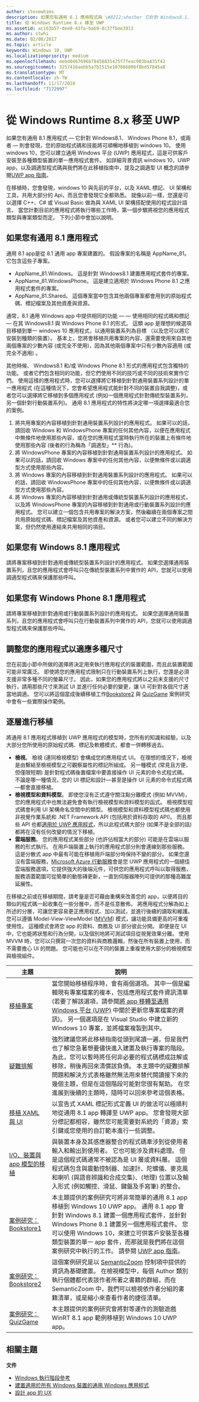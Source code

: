 ```yaml
---
author: stevewhims
description: 如果您有通用 8.1 應用程式與 \#8212;whether 它針對 Windows8.1、 Windows Phone 8.1 或這兩個與 \#8212;then 您會發現，您的原始程式碼和技能將可順暢地移植到 windows 10。
title: 從 Windows Runtime 8.x 移至 UWP
ms.assetid: ac163b57-dee0-43fa-bab9-8c37fbee3913
ms.author: stwhi
ms.date: 02/08/2017
ms.topic: article
keywords: Windows 10, UWP
ms.localizationpriority: medium
ms.openlocfilehash: eebd0467696b78458835425f7feac903ba435f42
ms.sourcegitcommit: 3257416aebb5a7b1515e107866806f8bd57845a8
ms.translationtype: MT
ms.contentlocale: zh-TW
ms.lasthandoff: 11/17/2018
ms.locfileid: "7172997"
---
```

# <a name="move-from-windows-runtime-8x-to-uwp"></a>從 Windows Runtime 8.x 移至 UWP


如果您有通用 8.1 應用程式 — 它針對 Windows8.1、 Windows Phone 8.1，或兩者 — 則會發現，您的原始程式碼和技能將可順暢地移植到 windows 10。 使用 windows 10，您可以建立通用 Windows 平台 (UWP) 應用程式，這是可供客戶安裝至各種類型裝置的單一應用程式套件。 如詳細背景資訊 windows 10，UWP app，以及調適型程式碼與我們將在此移植指南中，提及之調適型 UI 概念的請參閱[UWP app 指南](https://msdn.microsoft.com/library/windows/apps/dn894631)。

在移植時，您會發現，windows 10 與先前的平台，以及 XAML 標記、 UI 架構和工具，共用大部分的 Api，而且您會發現它全都熟悉。 就像以前一樣，您還是可以選擇 C++、C# 或 Visual Basic 做為與 XAML UI 架構搭配使用的程式設計語言。 當您計劃目前的應用程式將執行哪些工作時，第一個步驟將視您的應用程式類型與專案類型而定。 下列小節中會加以說明。

## <a name="if-you-have-a-universal-81-app"></a>如果您有通用 8.1 應用程式

通用 8.1 app是從 8.1 通用 app 專案建置的。 假設專案的名稱是 AppName\_81。 它包含這些子專案。

-   AppName\_81.Windows。 這是針對 Windows8.1 建置應用程式套件的專案。
-   AppName\_81.WindowsPhone。 這是建立適用於 Windows Phone 8.1 之應用程式套件的專案。
-   AppName\_81.Shared。 這個專案當中包含其他兩個專案都會用到的原始程式碼、標記檔案及其他資產與資源。

通常，8.1 通用 Windows app 中提供相同的功能 — — 使用相同的程式碼和標記 — 在其 Windows8.1 與 Windows Phone 8.1 的形式。 這類 app 是理想的候選項目移植到單一 windows 10 應用程式，以通用裝置系列為目標 （以及您可以將它安裝到種類的裝置）。 基本上，您將會移植共用專案的內容，還需要使用來自其他兩個專案的少數內容 (或完全不使用)，因為其他兩個專案中只有少數內容適用 (或完全不適用) 。

其他時候、 Windows8.1 和/或 Windows Phone 8.1 形式的應用程式包含獨特的功能。 或者它們包含相同的功能，但它們使用不同的技巧或不同的技術來實作它們。 使用這樣的應用程式時，您可以選擇將它移植到針對通用裝置系列設計的單一應用程式 (在這種情況下，您會希望應用程式能針對不同的裝置自我調整)，或者您可以選擇將它移植到多個應用程式 (例如一個應用程式針對傳統型裝置系列，另一個針對行動裝置系列)。 通用 8.1 應用程式的特性將決定哪一項選擇最適合您的案例。

1.  將共用專案的內容移植到針對通用裝置系列設計的應用程式。 如果可以的話，請回收 Windows 和 WindowsPhone 專案的任何其他內容，以便在應用程式中無條件地使用那些內容，或在您的應用程式當時執行所在的裝置上有條件地使用那些內容 (後者的行為稱為「調適型」** 行為)。
2.  將 WindowsPhone 專案的內容移植到針對通用裝置系列設計的應用程式。 如果可以的話，請回收 Windows 專案中的任何其他內容，以便無條件或以調適型方式使用那些內容。
3.  將 Windows 專案的內容移植到針對通用裝置系列設計的應用程式。 如果可以的話，請回收 WindowsPhone 專案中的任何其他內容，以便無條件或以調適型方式使用那些內容。
4.  將 Windows 專案的內容移植到針對通用或傳統型裝置系列設計的應用程式，以及將 WindowsPhone 專案的內容移植到針對通用或行動裝置系列設計的應用程式。 您可以建立一個包含共用專案的解決方案，然後繼續在兩個專案之間共用原始程式碼、標記檔案及其他資產和資源。 或者您可以建立不同的解決方案，但仍然使用連結來共用相同的項目。

## <a name="if-you-have-a-windows-81-app"></a>如果您有 Windows 8.1 應用程式

請將專案移植到針對通用或傳統型裝置系列設計的應用程式。 如果您選擇通用裝置系列，且您的應用程式會呼叫只在傳統型裝置系列中實作的 API，您就可以使用調適型程式碼來保護那些呼叫。

## <a name="if-you-have-a-windows-phone-81-app"></a>如果您有 Windows Phone 8.1 應用程式

請將專案移植到針對通用或行動裝置系列設計的應用程式。 如果您選擇通用裝置系列，且您的應用程式會呼叫只在行動裝置系列中實作的 API，您就可以使用調適型程式碼來保護那些呼叫。

## <a name="adapting-your-app-to-multiple-form-factors"></a>調整您的應用程式以適應多種尺寸

您在前面小節中所做的選擇將決定用來執行應用程式的裝置範圍，而且此裝置範圍可能非常廣泛。 即使將您的應用程式限制只在行動裝置系列上執行，您還是必須支援非常多種不同的螢幕尺寸。 因此，如果您的應用程式將以之前未支援的尺寸執行，請用那些尺寸來測試 UI 並進行任何必要的變更，讓 UI 可針對各個尺寸適當地調適。 您可以將這個當成後續移植工作[Bookstore2](w8x-to-uwp-case-study-bookstore2.md) 與 [QuizGame](w8x-to-uwp-case-study-quizgame.md) 案例研究中會有一些實際操作範例。

## <a name="approaching-porting-layer-by-layer"></a>逐層進行移植

將通用 8.1 應用程式移植到 UWP 應用程式的模型時，您所有的知識和經驗，以及大部分您所使用的原始程式碼、標記及軟體模式，都會一併轉移過去。

-   **檢視**。 檢視 (連同檢視模型) 會構成您的應用程式 UI。 在理想的情況下，檢視是由繫結至檢視模型之可觀察屬性的標記所組成。 另一種模式 (常見且方便，但僅限短期) 是針對程式碼後置檔案中要直接操作 UI 元素的命令式程式碼。 不論是哪一種情況，您的 UI 標記和設計—甚至是操作 UI 元素的命令式程式碼—都會直接移植。
-   **檢視模型和資料模型**。 即使您沒有正式遵守關注點分離模式 (例如 MVVM)，您的應用程式中也無法避免會有執行檢視模型和資料模型的函式。 檢視模型程式碼會利用 UI 架構命名空間中的類型。 檢視模型和資料模型程式碼也都使用非視覺作業系統和 .NET Framework API (包括用於資料存取的 API)。 而且那些 API 也都[適用於 UWP 應用程式](https://msdn.microsoft.com/library/windows/apps/br211369)，所以此程式碼大部分 (如果不是全部的話) 都將在沒有任何改變的情況下移植。
-   **雲端服務**。 您的應用程式某些部分 (也許佔相當大的部分) 可能是在雲端以服務的形式執行。 在用戶端裝置上執行的應用程式部分則會連線到那些服務。 這是分散式 app 中最有可能在移植用戶端部分時保持不變的部分。 如果您還沒有雲端服務，[Microsoft Azure 行動服務](http://azure.microsoft.com/services/mobile-services/)會是您 UWP 應用程式的一個絕佳雲端服務選項，它提供強大的後端元件，可供您的應用程式呼叫以取得服務，服務涵蓋範圍可從簡單的動態磚更新，一直到伺服器陣列可提供的那種高難度延展性。

在移植之前或在移植期間，請考量是否可藉由重構來改善您的 app，以便將目的類似的程式碼一起收集在一些分層中，而不是任意散佈。 將應用程式分解為如上所述的分層，可讓您更容易更正應用程式、加以測試，並進行後續的讀取和維護。 您可以遵循 Model-View-ViewModel ([MVVM](http://msdn.microsoft.com/magazine/dd419663.aspx)) 模式，讓功能具備更高的可重複使用性。 這種模式會將您 app 的資料、商務及 UI 部分彼此分開。 即便是在 UI 中，它也能將狀態和行為分開，以及個別地將可測試項目從視覺效果分離。 使用 MVVM 時，您可以只撰寫一次您的資料與商務邏輯，然後在所有裝置上使用，而不需要擔心 UI 的問題。 您可能也可以在不同的裝置上重複使用大部分的檢視模型與檢視組件。

| 主題 | 說明 |
|-------|-------------|
| [移植專案](w8x-to-uwp-porting-to-a-uwp-project.md) | 當您開始移植程序時，會有兩個選項。 其中一個是編輯現有專案檔案的複本，包括應用程式套件資訊清單 (若要了解該選項，請參閱[將 app 移轉至通用 Windows 平台 (UWP)](https://msdn.microsoft.com/library/mt148501.aspx) 中關於更新您專案檔案的資訊)。 另一個選項是在 Visual Studio 中建立新的 Windows 10 專案，並將檔案複製到其中。 |
| [疑難排解](w8x-to-uwp-troubleshooting.md) | 強烈建議您將此移植指南從頭到尾讀一遍，但是我們也了解您急著想要儘快進入建置及執行專案的階段。 為此，您可以暫時將任何非必要的程式碼標成註解或移除，稍後再回來清償該負債。 本主題中的疑難排解問題和解決方式表格雖然無法用來替代閱讀接下來的幾個主題，但是在這個階段可能對您很有幫助。 在您進展到後續的主題時，隨時可以回來參考這個表格。 |
| [移植 XAML 與 UI](w8x-to-uwp-porting-xaml-and-ui.md) | 以宣告式 XAML 標記形式定義 UI 的做法可以極順利地從通用 8.1 app 轉譯至 UWP app。 您會發現大部分標記都相容，雖然您可能需要對系統的「資源」索引鍵或您使用的自訂範本進行一些調整。 |
| [I/O、裝置與 app 模型的移植](w8x-to-uwp-input-and-sensors.md) | 與裝置本身及其感應器整合的程式碼牽涉到從使用者輸入和輸出到使用者。 它也可能涉及資料處理。 但是這個程式碼通常不被認為是 UI 層或資料層。 這個程式碼包含與震動控制器、加速計、陀螺儀、麥克風和喇叭 (與語音辨識和合成交集)、(地理) 位置以及輸入形式 (例如觸控、滑鼠、鍵盤及手寫筆) 的整合。 |
| [案例研究：Bookstore1](w8x-to-uwp-case-study-bookstore1.md) | 本主題提供的案例研究可將非常簡單的通用 8.1 app 移植到 Windows 10 UWP app。 通用 8.1 app 會針對 Windows 8.1 建置一個應用程式套件，並針對 Windows Phone 8.1 建置另一個應用程式套件。 您可以使用 Windows 10，來建立可供客戶安裝至各種類型裝置的單一 app 套件，而那就是我們將在這個案例研究中執行的工作。 請參閱 [UWP app 指南](https://msdn.microsoft.com/library/windows/apps/dn894631)。 |
| [案例研究：Bookstore2](w8x-to-uwp-case-study-bookstore2.md) | 這個案例研究是以 [SemanticZoom](https://msdn.microsoft.com/library/windows/apps/hh702601) 控制項中提供的資訊為基礎建置。 在檢視模型中，每個 Author 類別執行個體都代表該作者所著之書籍的群組，而在 SemanticZoom 中，我們可以檢視依作者分組的書籍清單，或是縮小來查看作者的捷徑清單。 |
| [案例研究：QuizGame](w8x-to-uwp-case-study-quizgame.md) | 本主題提供的案例研究會將對等運作的測驗遊戲 WinRT 8.1 app 範例移植到 Windows 10 UWP app。 |

## <a name="related-topics"></a>相關主題

**文件**
* [Windows 執行階段參考](https://msdn.microsoft.com/library/windows/apps/br211377)
* [建置適用於所有 Windows 裝置的通用 Windows 應用程式](http://go.microsoft.com/fwlink/p/?LinkID=397871)
* [設計 app 的 UX](https://msdn.microsoft.com/library/windows/apps/hh767284)
